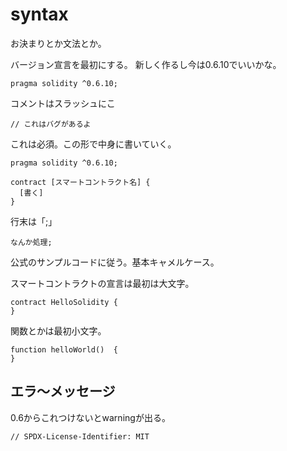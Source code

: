 # syntax
お決まりとか文法とか。

バージョン宣言を最初にする。
新しく作るし今は0.6.10でいいかな。
```
pragma solidity ^0.6.10;
```

コメントはスラッシュにこ
```
// これはバグがあるよ
```

これは必須。この形で中身に書いていく。
```
pragma solidity ^0.6.10;

contract [スマートコントラクト名] {
  [書く]
}

```

行末は「;」
```
なんか処理;
```

公式のサンプルコードに従う。基本キャメルケース。

スマートコントラクトの宣言は最初は大文字。
```
contract HelloSolidity {
}
```
関数とかは最初小文字。
```
function helloWorld()  {
}
```

## エラ〜メッセージ
0.6からこれつけないとwarningが出る。
```
// SPDX-License-Identifier: MIT
```
